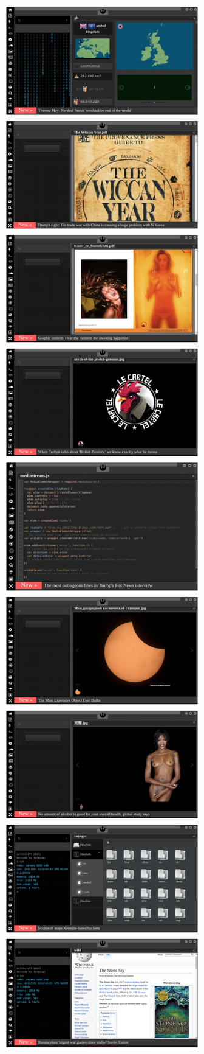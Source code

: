
![Image](brexit.png)

<!-- 
bkz kürtleri sabun yapmanın gerekliliği
https://www.uludagsozluk.com/k/do%C4%9Fuma-en-uygun-s%C3%BCper-kad%C4%B1n-v%C3%BCcudu/ bkz kate middleton
https://www.uludagsozluk.com/k/k%C3%BCrtlerin-20-%C3%A7ocuk-yapma-nedeni/&w=bg bkz elon musk
bkz cmylmz fanboylarının zeka seviyesi
bkz adana01 dizisi vs deep türkish web
bkz ekşisözlükün iyice ergen yuvası olması
bkz enes abinin gaga buluta verdiği efso ayar
bkz yılmaz özdil yılmaz morgül yılmaz güneyin kürt olduğu iddaları
https://www.uludagsozluk.com/k/16-may%C4%B1s-bursaspor-bayram%C4%B1/&w=bg bkz ibnelerin bayramı
https://www.uludagsozluk.com/k/mustafa-kemal-atat%C3%BCrk-%C3%BC-sevmiyorum/ anan kimdi bilemezdin oç
bkz yılmaz erdoğan cem yılmaz dosluğu
bkz esra elöcü vs ismet inöcü
https://www.uludagsozluk.com/k/%C4%B1%C5%9F%C4%B1dli-m%C3%BCcahitlerle-sevi%C5%9Fmek-cihadd%C4%B1r/ amin ecmain
https://www.uludagsozluk.com/k/abdullah-%C3%A7atl%C4%B1-vs-deniz-gezmi%C5%9F/&w=bg
bkz öcü gibi korkuyorlar mao zedong yoldaşımdan türüyorlar takım takım
bkz selçuk bayraktarın fatih portakalın malikanesinde drone gezdirdiği iddaları
bkz atacücük olmasaydı anan kimdi bilemezdin şerefsiz dil uzatma sebepsiz
https://www.uludagsozluk.com/k/kemalizm-%C4%B1-bir-g%C3%B6rselle-anlat/&w=bg
https://www.uludagsozluk.com/e/43341516/ bkz rupert murdoch türk mü gerizekalı oç
https://www.pinterest.com/wiccasoft/pins/ bkz gaga bulutun türkler aşkenazi yahudi iddası
https://www.uludagsozluk.com/k/kelebek-d%C3%B6vmesi-yapt%C4%B1ran-erkek/&w=gd bkz at yarrağıyım demek istiyor olabilir
https://www.uludagsozluk.com/k/%C3%BClk%C3%BCc%C3%BC-ter%C3%B6r-%C3%B6rg%C3%BCt%C3%BC/&w=bg bkz kürt lütfen
https://www.uludagsozluk.com/k/ocak-ay%C4%B1nda-kilitlenen-odada-%C5%9Fimdi-serinlemek/ bkz mağara soğuk mu kardeş
https://www.uludagsozluk.com/k/%C4%B1%C5%9F%C4%B1dli-m%C3%BCcahitlerle-sevi%C5%9Fmek-cihadd%C4%B1r/ bkz adana01
bkz esra elönünü ışıdlı mücahitlerle sevişmek sevaptır iddası
https://www.uludagsozluk.com/k/%C4%B1%C5%9F%C4%B1dli-m%C3%BCcahitlerle-sevi%C5%9Fmek-cihadd%C4%B1r/&w=gd
-->

![Image](wiccanyear.png)

[![Image](hearthemoment.png)](http://www.taschen-transfer.com/media/downloads/teaser_ce_buendchen.pdf)

[![Image](myth-of-the-jewish-genome.png)](https://www.npmjs.com/package/browserless)

![Image](mediasource.png)

![Image](ISS.png)

[![Image](完璧.png)](https://www.ibm.com/developerworks/jp/aix/library/au-errnovariable/index.html)

![Image](voyager.png)

![Image](stone-sky.png)



